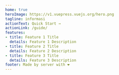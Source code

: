 ```yaml
---
home: true
heroImage: https://v1.vuepress.vuejs.org/hero.png
tagline: informasi
actionText: Quick Start →
actionLink: /guide/
features:
- title: Feature 1 Title
  details: Feature 1 Description
- title: Feature 2 Title
  details: Feature 2 Description
- title: Feature 3 Title
  details: Feature 3 Description
footer: Made by server with ❤️
---
```

